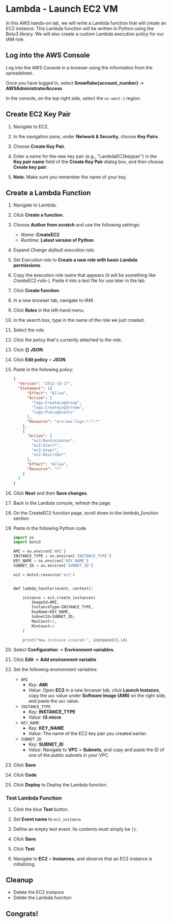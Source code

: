 # Lambda - Launch EC2 VM

In this AWS hands-on lab, we will write a Lambda function that will create an EC2 instance. This Lambda function will be written in Python using the Boto3 library. We will also create a custom Lambda execution policy for our IAM role.



## Log into the AWS Console

Log into the AWS Console in a browser using the information from the spreadsheet.

Once you have logged in, select **Snowflake{account_number}** ->  **AWSAdministratorAccess**

In the console, on the top right side, select the `us-west-1` region.

## Create EC2 Key Pair

1. Navigate to EC2.

2. In the navigation pane, under **Network & Security**, choose **Key Pairs**.

3. Choose **Create Key Pair**.

4. Enter a name for the new key pair (e.g., "LambdaEC2keypair") in the **Key pair name** field of the **Create Key Pair** dialog box, and then choose **Create key pair**.

5. **Note**: Make sure you remember the name of your key.

   

## Create a Lambda Function

1. Navigate to Lambda.

2. Click **Create a function**.

3. Choose **Author from scratch** and use the following settings:

   - *Name*: **CreateEC2**
   - *Runtime*: **Latest version of Python**

4. Expand *Change default execution role*.

5. Set *Execution role* to **Create a new role with basic Lambda permissions**.

6. Copy the execution role name that appears (it will be something like *CreateEC2-role-*). Paste it into a text file for use later in the lab.

7. Click **Create function**.

8. In a new browser tab, navigate to IAM.

9. Click **Roles** in the left-hand menu.

10. In the search box, type in the name of the role we just created.

11. Select the role.

12. Click the policy that's currently attached to the role.

13. Click **{} JSON**.

14. Click **Edit policy** > **JSON**.

15. Paste in the following policy:

    ```json
    {
      "Version": "2012-10-17",
      "Statement": [{
          "Effect": "Allow",
          "Action": [
            "logs:CreateLogGroup",
            "logs:CreateLogStream",
            "logs:PutLogEvents"
          ],
          "Resource": "arn:aws:logs:*:*:*"
        },
        {
          "Action": [
            "ec2:RunInstances",
            "ec2:Start*",
            "ec2:Stop*",
            "ec2:Describe*"
          ],
          "Effect": "Allow",
          "Resource": "*"
        }
      ]
    }
    ```

16. Click **Next** and then **Save changes**.

17. Back in the Lambda console, refresh the page.

18. On the CreateEC2 function page, scroll down to the *lambda_function* section.

19. Paste in the following Python code

    ```python
    import os
    import boto3
    
    AMI = os.environ['AMI']
    INSTANCE_TYPE = os.environ['INSTANCE_TYPE']
    KEY_NAME = os.environ['KEY_NAME']
    SUBNET_ID = os.environ['SUBNET_ID']
    
    ec2 = boto3.resource('ec2')
    
    
    def lambda_handler(event, context):
    
        instance = ec2.create_instances(
            ImageId=AMI,
            InstanceType=INSTANCE_TYPE,
            KeyName=KEY_NAME,
            SubnetId=SUBNET_ID,
            MaxCount=1,
            MinCount=1
        )
    
        print("New instance created:", instance[0].id)
    ```

20. Select **Configuration** -> **Environment variables**.

21. Click **Edit** -> **Add environment variable**

22. Set the following environment variables:

    - `AMI`
      - *Key*: **AMI**
      - *Value*: Open **EC2** in a new browser tab, click **Launch Instance**, copy the `ami` value under **Software Image (AMI)** on the right side, and paste the `ami` value.
    - `INSTANCE_TYPE`
      - *Key*: **INSTANCE_TYPE**
      - *Value*: **t3.micro**
    - `KEY_NAME`
      - *Key*: **KEY_NAME**
      - *Value*: The name of the EC2 key pair you created earlier.
    - `SUBNET_ID`
      - *Key*: **SUBNET_ID**
      - *Value*: Navigate to **VPC** > **Subnets**, and copy and paste the ID of one of the public subnets in your VPC.

23. Click **Save**

24. Click **Code**

25. Click **Deploy** to Deploy the Lambda function.



### Test Lambda Function

1. Click the blue **Test** button.

2. Set **Event name** to `ec2_instance`

3. Define an empty test event. Its contents must simply be `{}`.

4. Click **Save**.

5. Click **Test**.

6. Navigate to **EC2** > **Instances**, and observe that an EC2 instance is initializing.

   

## Cleanup

* Delete the EC2 instance
* Delete the Lambda function



## Congrats!
